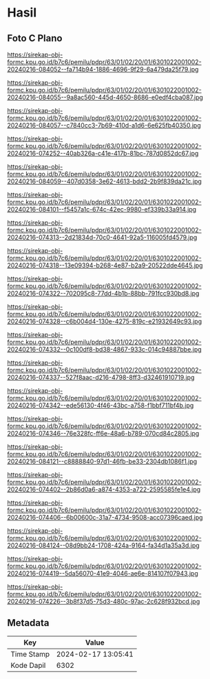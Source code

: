 # Hasil

## Foto C Plano

https://sirekap-obj-formc.kpu.go.id/b7c6/pemilu/pdpr/63/01/02/20/01/6301022001002-20240216-084052--fa714b94-1886-4696-9f29-6a479da25f79.jpg

https://sirekap-obj-formc.kpu.go.id/b7c6/pemilu/pdpr/63/01/02/20/01/6301022001002-20240216-084055--9a8ac560-445d-4650-8686-e0edf4cba087.jpg

https://sirekap-obj-formc.kpu.go.id/b7c6/pemilu/pdpr/63/01/02/20/01/6301022001002-20240216-084057--c7840cc3-7b69-410d-a1d6-6e625fb40350.jpg

https://sirekap-obj-formc.kpu.go.id/b7c6/pemilu/pdpr/63/01/02/20/01/6301022001002-20240216-074252--40ab326a-c41e-417b-81bc-787d0852dc67.jpg

https://sirekap-obj-formc.kpu.go.id/b7c6/pemilu/pdpr/63/01/02/20/01/6301022001002-20240216-084059--407d0358-3e62-4613-bdd2-2b9f839da21c.jpg

https://sirekap-obj-formc.kpu.go.id/b7c6/pemilu/pdpr/63/01/02/20/01/6301022001002-20240216-084101--f5457a1c-674c-42ec-9980-ef339b33a914.jpg

https://sirekap-obj-formc.kpu.go.id/b7c6/pemilu/pdpr/63/01/02/20/01/6301022001002-20240216-074313--2d21834d-70c0-4641-92a5-116005fd4579.jpg

https://sirekap-obj-formc.kpu.go.id/b7c6/pemilu/pdpr/63/01/02/20/01/6301022001002-20240216-074318--13e09394-b268-4e87-b2a9-20522dde4645.jpg

https://sirekap-obj-formc.kpu.go.id/b7c6/pemilu/pdpr/63/01/02/20/01/6301022001002-20240216-074322--702095c8-77dd-4b1b-88bb-791fcc930bd8.jpg

https://sirekap-obj-formc.kpu.go.id/b7c6/pemilu/pdpr/63/01/02/20/01/6301022001002-20240216-074328--c6b004d4-130e-4275-819c-e21932649c93.jpg

https://sirekap-obj-formc.kpu.go.id/b7c6/pemilu/pdpr/63/01/02/20/01/6301022001002-20240216-074332--0c100df8-bd38-4867-933c-014c94887bbe.jpg

https://sirekap-obj-formc.kpu.go.id/b7c6/pemilu/pdpr/63/01/02/20/01/6301022001002-20240216-074337--527f8aac-d216-4798-8ff3-d32461910719.jpg

https://sirekap-obj-formc.kpu.go.id/b7c6/pemilu/pdpr/63/01/02/20/01/6301022001002-20240216-074342--ede56130-4f46-43bc-a758-f1bbf711bf4b.jpg

https://sirekap-obj-formc.kpu.go.id/b7c6/pemilu/pdpr/63/01/02/20/01/6301022001002-20240216-074346--76e328fc-ff6e-48a6-b789-070cd84c2805.jpg

https://sirekap-obj-formc.kpu.go.id/b7c6/pemilu/pdpr/63/01/02/20/01/6301022001002-20240216-084121--c8888840-97d1-46fb-be33-2304db1086f1.jpg

https://sirekap-obj-formc.kpu.go.id/b7c6/pemilu/pdpr/63/01/02/20/01/6301022001002-20240216-074402--2b86d0a6-a874-4353-a722-2595585fe1e4.jpg

https://sirekap-obj-formc.kpu.go.id/b7c6/pemilu/pdpr/63/01/02/20/01/6301022001002-20240216-074406--6b00600c-31a7-4734-9508-acc07396caed.jpg

https://sirekap-obj-formc.kpu.go.id/b7c6/pemilu/pdpr/63/01/02/20/01/6301022001002-20240216-084124--08d9bb24-1708-424a-9164-fa34d1a35a3d.jpg

https://sirekap-obj-formc.kpu.go.id/b7c6/pemilu/pdpr/63/01/02/20/01/6301022001002-20240216-074419--5da56070-41e9-4046-ae6e-814107f07943.jpg

https://sirekap-obj-formc.kpu.go.id/b7c6/pemilu/pdpr/63/01/02/20/01/6301022001002-20240216-074226--3b8f37d5-75d3-480c-97ac-2c628f932bcd.jpg


## Metadata

| Key        | Value               |
| ---------- | ------------------- |
| Time Stamp | 2024-02-17 13:05:41 |
| Kode Dapil | 6302                |



